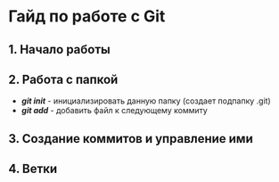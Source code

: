 # Гайд по работе с Git

## 1. Начало работы

## 2. Работа с папкой
* ***git init*** - инициализировать данную папку (создает подпапку .git)
* ***git add*** - добавить файл к следующему коммиту
## 3. Создание коммитов и управление ими

## 4. Ветки